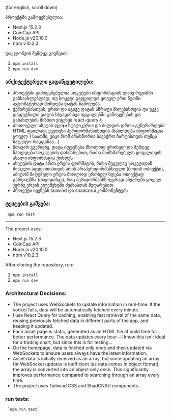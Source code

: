 (for english, scroll down)

პროექტში გამოყენებულია:

- Next.js 15.2.3
- CoinCap API
- Node.js v20.10.0
- npm v10.2.3.

დაკლონვის შემდეგ გაუშვით:

1.  `npm install`
2.  `npm run dev`

### არქიტექტურული გადაწყვეტილები:

- პროექტში გამოყენებულია სოკეტები ინფორმაციის ლაივ რეჟიმში განსაახლებლად, თუ სოკეტი გაფეილდა ყოველ ერთ წუთში ავტომატურად მოხდება დატას წამოღება.
- ქეშირებისთვის, ერთი და იგივე დატას სწრაფი მიღებისთვის და უკვე დაფეტჩილი დატის სხვადასხვა ადგილებში გამოყენების და განახლების მიზნით ვიყენებ react-query-ს
- თითოეული ასეტის ფეიჯი სტატიკურია და ბილდის დროს გენერირდება HTML ფაილად, უკეთესი პერფორმანსისთვის (ნახლდება ინფორმაცია ყოველ 1 საათში, ვიცი რომ არასწორია სავაჭრო ჩარტისთვის თუმცა სატესტო რადგანაა…)
- მთავარ გვერდზე, დატა იფეტჩება მხოლოდ ერთხელ და შემდეგ ნახლდება სოკეტების დახმარებით, რათა მომხმარებელს ყოველთვის ახალი ინფორმაცია ქონდეს
- ასეტების დატა არის ერეის ფორმატის, რისი შეცვლაც სოკეტიდან მოსული აფდეითისთვის არის არაპერფორმანსიული (მოდის ობიექტი), ამიტომ მიღებული ერეის მხოლოდ ერთხელ ხდება ობიექტად გარდაქმნა (თავიდანვე), რაც პერფორმანსს ბევრად აჩქარებს ყოველ ჯერზე ერეის ელემენტში ძებნასთან შედარებით.
- პროექტი იყენებს tailwind და shadcn/ui კომპონენტებს

### ტესტების გაშვება:

     npm run test

<hr>

The project uses:

- Next.js 15.2.3
- CoinCap API
- Node.js v20.10.0
- npm v10.2.3.

After cloning the repository, run:

1.  `npm install`
2.  `npm run dev`

### Architectural Decisions:

- The project uses WebSockets to update information in real-time. If the socket fails, data will be automatically fetched every minute.
- I use React Query for caching, enabling fast retrieval of the same data, reusing previously fetched data in different parts of the app, and keeping it updated.
- Each asset page is static, generated as an HTML file at build time for better performance. The data updates every hour—I know this isn’t ideal for a trading chart, but since this is for testing...
- On the homepage, data is fetched only once and then updated via WebSockets to ensure users always have the latest information.
- Asset data is initially received as an array, but since updating an array for WebSocket updates is inefficient (as data comes in object format), the array is converted into an object only once. This significantly improves performance compared to searching through an array every time.
- The project uses Tailwind CSS and ShadCN/UI components.

### run tests:

     `npm run test`
